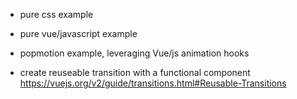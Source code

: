 * pure css example
* pure vue/javascript example
* popmotion example, leveraging Vue/js animation hooks

* create reuseable transition with a functional component https://vuejs.org/v2/guide/transitions.html#Reusable-Transitions
